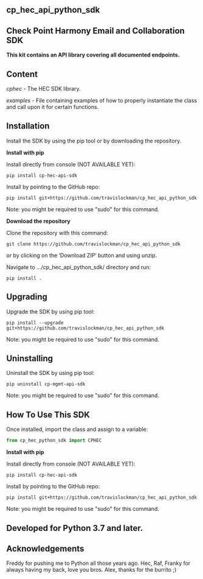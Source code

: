 ## cp_hec_api_python_sdk

## **Check Point Harmony Email and Collaboration SDK**

**This kit contains an API library covering all documented endpoints.**

## **Content**
*cphec* - The HEC SDK library.

*examples* - File containing examples of how to properly instantiate the class and call upon it for certain functions.



## **Installation**

Install the SDK by using the pip tool or by downloading the repository.



**Install with pip**

Install directly from console (NOT AVAILABLE YET):

`pip install cp-hec-api-sdk`

Install by pointing to the GitHub repo:

`pip install git+https://github.com/travislockman/cp_hec_api_python_sdk`

Note: you might be required to use "sudo" for this command.



**Download the repository**

Clone the repository with this command:

`git clone https://github.com/travislockman/cp_hec_api_python_sdk`

or by clicking on the ‘Download ZIP’ button and using unzip.

Navigate to .../cp_hec_api_python_sdk/ directory and run:

`pip install .`


## **Upgrading**

Upgrade the SDK by using pip tool:

`pip install --upgrade git+https://github.com/travislockman/cp_hec_api_python_sdk`

Note: you might be required to use "sudo" for this command.

## **Uninstalling**

Uninstall the SDK by using pip tool:

`pip uninstall cp-mgmt-api-sdk`

Note: you might be required to use "sudo" for this command.


## **How To Use This SDK**

Once installed, import the class and assign to a variable:

```python
from cp_hec_python_sdk import CPHEC
```




**Install with pip**

Install directly from console (NOT AVAILABLE YET):

`pip install cp-hec-api-sdk`

Install by pointing to the GitHub repo:

`pip install git+https://github.com/travislockman/cp_hec_api_python_sdk`

Note: you might be required to use "sudo" for this command.


## **Developed for Python 3.7 and later.**

## **Acknowledgements**

Freddy for pushing me to Python all those years ago.
Hec, Raf, Franky for always having my back, love you bros.
Alex, thanks for the burrito ;)